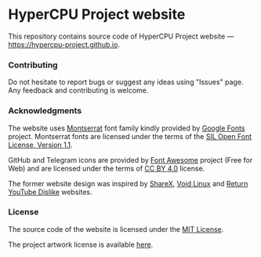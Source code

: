 # HyperCPU Project website

This repository contains source code of HyperCPU Project website&nbsp;&mdash; https://hypercpu-project.github.io.

### Contributing

Do not hesitate to report bugs or suggest any ideas using "Issues" page. Any feedback and contributing is welcome.

### Acknowledgments

The website uses [Montserrat](https://fonts.google.com/specimen/Montserrat) font family kindly provided by [Google Fonts](https://fonts.google.com) project. Montserrat fonts are licensed under the terms of the [SIL Open Font License, Version 1.1](fonts/MontserratLicense.txt).

GitHub and Telegram icons are provided by [Font Awesome](https://fontawesome.com/) project (Free for Web) and are licensed under the terms of [CC BY 4.0](https://creativecommons.org/licenses/by/4.0/) license.

The former website design was inspired by [ShareX](https://getsharex.com), [Void Linux](https://voidlinux.org) and [Return YouTube Dislike](https://returnyoutubedislike.com/) websites.

### License

The source code of the website is licensed under the [MIT License](LICENSE).

The project artwork license is available [here](https://github.com/HyperCPU-Project/artwork/blob/master/LICENSE).